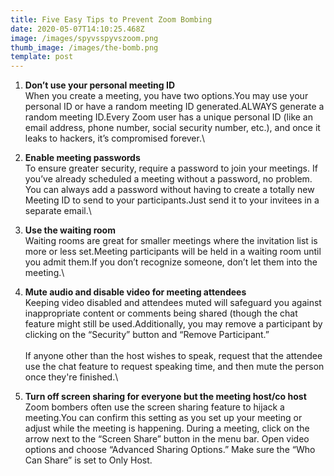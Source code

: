 ```yaml
---
title: Five Easy Tips to Prevent Zoom Bombing
date: 2020-05-07T14:10:25.468Z
image: /images/spyvsspyvszoom.png
thumb_image: /images/the-bomb.png
template: post
---
```

1. **Don’t use your personal meeting ID**\
   When you create a meeting, you have two options.You may use your personal ID or have a random meeting ID generated.ALWAYS generate a random meeting ID.Every Zoom user has a unique personal ID (like an email address, phone number, social security number, etc.), and once it leaks to hackers, it’s compromised forever.\

2. **Enable meeting passwords**\
   To ensure greater security, require a password to join your meetings. If you’ve already scheduled a meeting without a password, no problem. You can always add a password without having to create a totally new Meeting ID to send to your participants.Just send it to your invitees in a separate email.\

3. **Use the waiting room**\
   Waiting rooms are great for smaller meetings where the invitation list is more or less set.Meeting participants will be held in a waiting room until you admit them.If you don’t recognize someone, don’t let them into the meeting.\

4. **Mute audio and disable video for meeting attendees**\
   Keeping video disabled and attendees muted will safeguard you against inappropriate content or comments being shared (though the chat feature might still be used.Additionally, you may remove a participant by clicking on the “Security” button and “Remove Participant.”\
   \
   If anyone other than the host wishes to speak, request that the attendee use the chat feature to request speaking time, and then mute the person once they're finished.\

5. **Turn off screen sharing for everyone but the meeting host/co host**\
   Zoom bombers often use the screen sharing feature to hijack a meeting.You can confirm this setting as you set up your meeting or adjust while the meeting is happening. During a meeting, click on the arrow next to the “Screen Share” button in the menu bar. Open video options and choose “Advanced Sharing Options.”  Make sure the “Who Can Share” is set to Only Host.